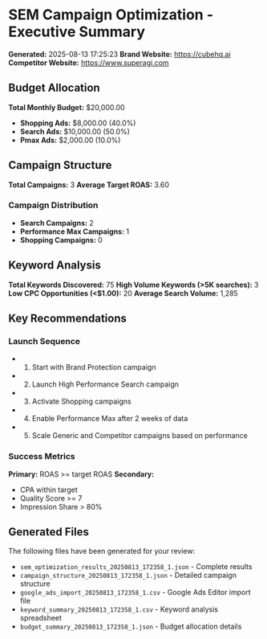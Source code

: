 # SEM Campaign Optimization - Executive Summary
**Generated:** 2025-08-13 17:25:23
**Brand Website:** https://cubehq.ai
**Competitor Website:** https://www.superagi.com


## Budget Allocation
**Total Monthly Budget:** $20,000.00

- **Shopping Ads:** $8,000.00 (40.0%)
- **Search Ads:** $10,000.00 (50.0%)
- **Pmax Ads:** $2,000.00 (10.0%)

## Campaign Structure
**Total Campaigns:** 3
**Average Target ROAS:** 3.60

### Campaign Distribution
- **Search Campaigns:** 2
- **Performance Max Campaigns:** 1
- **Shopping Campaigns:** 0

## Keyword Analysis
**Total Keywords Discovered:** 75
**High Volume Keywords (>5K searches):** 3
**Low CPC Opportunities (<$1.00):** 20
**Average Search Volume:** 1,285

## Key Recommendations

### Launch Sequence
- 1. Start with Brand Protection campaign
- 2. Launch High Performance Search campaign
- 3. Activate Shopping campaigns
- 4. Enable Performance Max after 2 weeks of data
- 5. Scale Generic and Competitor campaigns based on performance

### Success Metrics
**Primary:** ROAS >= target ROAS
**Secondary:**
- CPA within target
- Quality Score >= 7
- Impression Share > 80%

## Generated Files
The following files have been generated for your review:
- `sem_optimization_results_20250813_172358_1.json` - Complete results
- `campaign_structure_20250813_172358_1.json` - Detailed campaign structure
- `google_ads_import_20250813_172358_1.csv` - Google Ads Editor import file
- `keyword_summary_20250813_172358_1.csv` - Keyword analysis spreadsheet
- `budget_summary_20250813_172358_1.json` - Budget allocation details